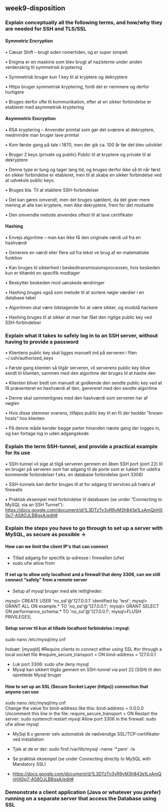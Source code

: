 ## week9-disposition

### Explain conceptually all the following terms, and how/why they are needed for SSH and TLS/SSL 

#### Symmetric Encryption

•	Cæsar Shift – brugt siden romertiden, og er super simpelt
 
•	Enigma er en maskine som blev brugt af nazisterne under anden verdenskrig til symmetrisk kryptering

•	Symmetrisk bruger kun 1 key til at kryptere og dekryptere

•	Https bruger symmetrisk kryptering, fordi det er nemmere og derfor hurtigere

•	Bruges derfor ofte til kommunikation, efter at en sikker forbindelse er etableret med asymmetrisk kryptering

#### Asymmetric Encryption

•	RSA kryptering – Anvender primtal som gør det sværere at dekryptere, medmindre man bruger lave primtal

•	Kom første gang på tale i 1870, men der gik ca. 100 år før det blev udviklet

•	Bruger 2 keys (private og public) Public til at kryptere og private til at dekryptere

•	Denne type er tung og tager lang tid, og bruges derfor ikke så tit når først en sikker forbindelse er etableret, men til at skabe en sikker forbindelse ved at udveksle public keys.

•	Bruges bla. Til at etablere SSH-forbindelser

•	Det kan gøres omvendt, men det bruges sjældent, da det giver mere mening at alle kan kryptere, men ikke dekryptere, frem for det modsatte

•	Den omvendte metode anvendes oftest til at lave certifikater

#### Hashing

•	Envejs algoritme – man kan ikke få den originale værdi ud fra en hashværdi

•	Generere en værdi eller flere ud fra tekst ve brug af en matematiske funktion

•	Kan bruges til sikkerhed i beskedtransmissionsprocessen, hvis beskeden kun er tiltænkt en specifik modtager

•	Beskytter beskeden mod uønskede ændringer

•	Hashing bruges også som metode til at sortere nøgle værdier i en database tabel

•	Algoritmen skal være tidstagende for at være sikker, og modstå hackere

•	Hashing bruges til at sikker at man har fået den rigtige public key ved SSH-forbindelser

### Explain what it takes to safely log in to an SSH server, without having to provide a password

•	Klientens public key skal ligges manuelt ind på serveren i filen ~/.ssh/authorized_keys

•	Første gang klienten så tilgår serveren, vil serverens public key blive sendt til klienten, sammen med den algoritme der bruges til at hashe den

•	Klienten bliver bedt om manuelt at godkende den sendte public key ved at få præsenteret en hashværdi af den, genereret med den sendte algoritme 

•	Denne skal sammenlignes med den hashværdi som serveren har af nøglen

•	Hvis disse stemmer overens, tilføjes public key til en fil der hedder ”known hosts” hos klienten

•	På denne måde kender begge parter hinanden næste gang der logges in, og kan fortage log in uden adgangskode

### Explain the term SSH-tunnel, and provide a practical example for its use
 
•	SSH-tunnel vil sige at tilgå serveren gennem en åben SSH port (port 22) til en bruger på serveren som har adgang til de porte som er lukket for udefra kommende forbindelser f.eks. en database forbindelse (port 3306)

•	SSH-tunnels kan derfor bruges til at for adgang til services på tværs af firewalls

•	Praktisk eksempel med forbindelse til databasen (se under ”Connecting to MySQL via an SSH Tunnel”): 
https://docs.google.com/document/d/1L3DTzTv3yR9yM3h843e1LxAmQnHX0p7-A58OJLBBgsA/edit#

### Explain the steps you have to go through to set up a server with MySQL, as secure as possible → 

#### How can we limit the client IP's that can connect

-	Tillad adgang for specifik ip-adresse i firewallen (ufw)
-	sudo ufw allow from <ip address>

#### If set up to allow only localhost and a firewall that deny 3306, can we still connect “safely” from a remote server 

-	Setup af mysql bruger med alle rettigheder:

mysql> CREATE USER 'no_ssl'@'127.0.0.1' identified by 'test';
mysql> GRANT ALL ON example.* TO 'no_ssl'@'127.0.0.1';
mysql> GRANT SELECT ON performance_schema.* TO 'no_ssl'@'127.0.0.1';
mysql>FLUSH PRIVILEGES;

#### Setup server til kun at tillade localhost forbindelse i mysql:

 sudo nano /etc/mysql/my.cnf

Indsæt:
[mysqld]
#Require clients to connect either using SSL
#or through a local socket file
#require_secure_transport = ON
bind-address = 127.0.0.1

-	Luk port 3306:  sudo ufw deny mysql
-	Mysql kan sikkert tilgås gennem en SSH-tunnel via port 22 (SSH) til den oprettede Mysql bruger

#### How to set up an SSL (Secure Socket Layer (https)) connection that anyone can use

sudo nano /etc/mysql/my.cnf  
Change the value for bind-address like this: bind-address = 0.0.0.0
Uncomment this line in the file: require_secure_transport = ON
Restart the server:  sudo systemctl restart mysql
Allow port  3306 in the firewall: sudo ufw allow mysql

-	MySql 8.x generer selv automatisk de nødvendige SSL/TCP-certifikater ved installation
-	Tjek at de er der: sudo find /var/lib/mysql -name '*.pem' -ls

-	Se praktisk eksempel (se under Connecting directly to MySQL with Mandatory SSL)
-	 https://docs.google.com/document/d/1L3DTzTv3yR9yM3h843e1LxAmQnHX0p7-A58OJLBBgsA/edit#

### Demonstrate a client application (Java or whatever you prefer) running on a separate server that access the Database using SSL



